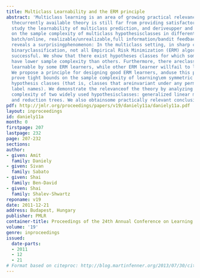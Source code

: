 ```yaml
---
title: Multiclass Learnability and the ERM principle
abstract: 'Multiclass learning is an area of growing practical relevance, for which
  thecurrently available theory is still far from providing satisfactoryunderstanding.  We
  study the learnability of multiclass prediction, and deriveupper and lower bounds
  on the sample complexity of multiclass hypothesisclasses in different learning models:
  batch/online, realizable/unrealizable,full information/bandit feedback.  Our analysis
  reveals a surprisingphenomenon: In the multiclass setting, in sharp contrast to
  binaryclassification, not all Empirical Risk Minimization (ERM) algorithms areequally
  successful. We show that there exist hypotheses classes for which someERM learners
  have lower sample complexity than others. Furthermore, there areclasses that are
  learnable by some ERM learners, while other ERM learner willfail to learn them.
  We propose a principle for designing good ERM learners, anduse this principle to
  prove tight bounds on the sample complexity of learning\em symmetric multiclass
  hypothesis classes (that is, classes that areinvariant under any permutation of
  label names). We demonstrate the relevanceof the theory by analyzing the sample
  complexity of two widely used hypothesisclasses: generalized linear multiclass models
  and reduction trees. We also obtainsome practically relevant conclusions.'
pdf: http://jmlr.org/proceedings/papers/v19/daniely11a/daniely11a.pdf
layout: inproceedings
id: daniely11a
month: 0
firstpage: 207
lastpage: 232
page: 207-232
sections: 
author:
- given: Amit
  family: Daniely
- given: Sivan
  family: Sabato
- given: Shai
  family: Ben-David
- given: Shai
  family: Shalev-Shwartz
reponame: v19
date: 2011-12-21
address: Budapest, Hungary
publisher: PMLR
container-title: Proceedings of the 24th Annual Conference on Learning Theory
volume: '19'
genre: inproceedings
issued:
  date-parts:
  - 2011
  - 12
  - 21
# Format based on citeproc: http://blog.martinfenner.org/2013/07/30/citeproc-yaml-for-bibliographies/
---
```

